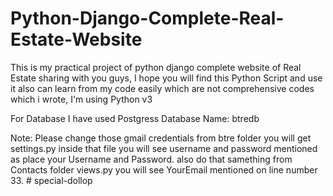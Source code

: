 # Python-Django-Complete-Real-Estate-Website
This is my practical project of python django complete website of Real Estate sharing with you guys, I hope you will find this Python Script and use it also can learn from my code easily which are not comprehensive codes which i wrote, I'm using Python v3

For Database I have used Postgress
Database Name: btredb

Note: Please change those gmail credentials from btre folder you will get settings.py inside that file you will see username and password mentioned as place your Username and Password. also do that samething from Contacts folder views.py you will see YourEmail mentioned on line number 33.
#   s p e c i a l - d o l l o p  
 